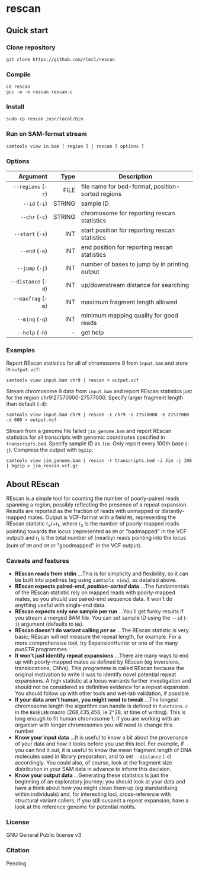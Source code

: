 # rescan

## Quick start
### Clone repository
```
git clone https://github.com/rlmcl/rescan
```

### Compile
```
cd rescan
gcc -w -o rescan rescan.c
```

### Install
```
sudo cp rescan /usr/local/bin
```

### Run on SAM-format stream
```
samtools view in.bam [ region ] | rescan [ options ] 
```

### Options
| Argument 				| Type	| Description										|
| --------------------:	| ----: | ------------------------------------------------- |
| `--regions` (`-r`)	| FILE  | file name for bed-format, position-sorted regions |
| `--id` (`-i`)			| STRING| sample ID 										|
| `--chr` (`-c`)		| STRING| chromosome for reporting rescan statistics 		|
| `--start` (`-s`)		| INT   | start position for reporting rescan statistics	|
| `--end` (`-e`)		| INT   | end position for reporting rescan statistics		|
| `--jump` (`-j`)		| INT   | number of bases to jump by in printing output 	|	
| `--distance` (`-d`)	| INT 	| up/downstream distance for searching 				|
| `--maxfrag` (`-m`)	| INT 	| maximum fragment length allowed 					|
| `--minq` (`-q`)		| INT 	| minimum mapping quality for good reads 			|
| `--help` (`-h`)		| -		| get help			 								|

### Examples

Report REscan statistics for all of chromosome 9 from `input.bam` and store in `output.vcf`:
```
samtools view input.bam chr9 | rescan > output.vcf
```
Stream chromosome 9 data from `input.bam` and report REscan statistics just for the region chr9:27570000-27577000. Specify larger fragment length than default (`-d`):
```
samtools view input.bam chr9 | rescan -c chr9 -s 27570000 -e 27577000 -d 600 > output.vcf
```
Stream from a genome file falled `jim_genome.bam` and report REscan statistics for all transcripts with genomic coordinates specified in `transcripts.bed`. Specify sample ID as `Jim`. Only report every 100th base (`-j`). Compress the output with `bgzip`:

```
samtools view jim_genome.bam | rescan -r transcripts.bed -i Jim -j 100 | bgzip > jim_rescan.vcf.gz
```

## About REscan
REscan is a simple tool for counting the number of poorly-paired reads spanning a region, possibly reflecting the presence of a repeat expansion. Results are reported as the fraction of reads with unmapped or distantly-mapped mates. Output is VCF-format with a field `RS`, representing the REscan statistic r<sub>x</sub>/+r<sub>t</sub>, where r<sub>x</sub> is the number of poorly-mapped reads pointing towards the locus (represented as `BM` or "badmapped" in the VCF output) and r<sub>t</sub> is the total number of (nearby) reads pointing into the locus (sum of `BM` and `GM` or "goodmapped" in the VCF output).

### Caveats and features

- **REscan reads from stdin**
 ...This is for simplicity and flexibility, so it can be built into pipelines (eg using `samtools view`), as detailed above.
- **REscan expects paired-end, _position-sorted_ data**
 ...The fundamentals of the REscan statistic rely on mapped reads with poorly-mapped mates, so you should use paired-end sequence data. It won't do anything useful with single-end data.
- **REscan expects only one sample per run**
 ...You'll get funky results if you stream a merged BAM file. You can set sample ID using the `--id` (`-i`) argument (defaults to `NA`).
- **REscan doesn't do variant calling _per se_**
 ...The REscan statistic is very basic; REscan will not measure the repeat length, for example. For a more comprehensive tool, try ExpansionHunter or one of the many _punSTR_ programmes.
- **It won't just identify repeat expansions**
 ...There are many ways to end up with poorly-mapped mates as defined by REscan (eg inversions, translocations, CNVs). This programme is called REscan because the original motivation to write it was to identify novel potential repeat expansions. A high statistic at a locus warrants further investigation and should not be considered as definitive evidence for a repeat expansion. You should follow up with other tools and wet-lab validation, if possible.
- **If your data aren't human, you might need to tweak**
 ...The longest chromosome length the algorithm can handle is defined in `functions.c` in the `BASELEN` macro (268,435,456, ie 2^28, at time of writing). This is long enough to fit human chromosome 1; if you are working with an organism with longer chromosomes you will need to change this number.
- **Know your input data**
 ...It is useful to know a bit about the provenance of your data and how it looks before you use this tool. For example, if you can find it out, it is useful to know the mean fragment length of DNA molecules used in library preparation, and to set `--distance` (`-d`) accordingly. You could also, of course, look at the fragment size distribution in your SAM data in advance to inform this decision.
- **Know your output data**
 ...Generating these statistics is just the beginning of an exploratory journey; you should look at your data and have a think about how you might clean them up (eg standardising within individuals) and, for interesting loci, cross-reference with structural variant callers. If you still suspect a repeat expansion, have a look at the reference genome for potential motifs.

### License
GNU General Public license v3

### Citation
Pending
